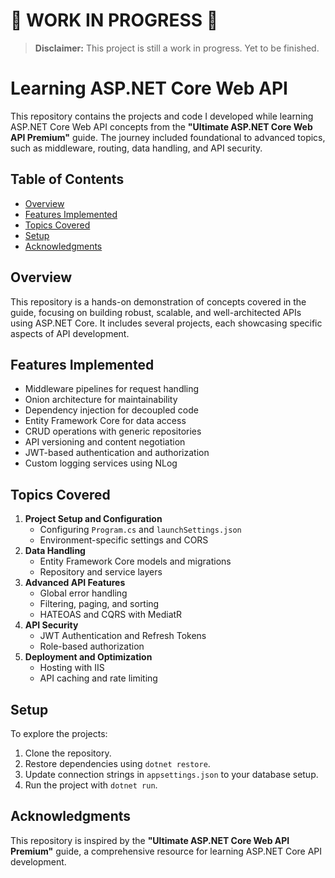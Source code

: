 # 🚧 WORK IN PROGRESS 🚧
> **Disclaimer:** This project is still a work in progress. Yet to be finished.


# Learning ASP.NET Core Web API

This repository contains the projects and code I developed while learning ASP.NET Core Web API concepts from the **"Ultimate ASP.NET Core Web API Premium"** guide. The journey included foundational to advanced topics, such as middleware, routing, data handling, and API security.

## Table of Contents

- [Overview](#overview)
- [Features Implemented](#features-implemented)
- [Topics Covered](#topics-covered)
- [Setup](#setup)
- [Acknowledgments](#acknowledgments)

## Overview

This repository is a hands-on demonstration of concepts covered in the guide, focusing on building robust, scalable, and well-architected APIs using ASP.NET Core. It includes several projects, each showcasing specific aspects of API development.

## Features Implemented

- Middleware pipelines for request handling
- Onion architecture for maintainability
- Dependency injection for decoupled code
- Entity Framework Core for data access
- CRUD operations with generic repositories
- API versioning and content negotiation
- JWT-based authentication and authorization
- Custom logging services using NLog

## Topics Covered

1. **Project Setup and Configuration**
   - Configuring `Program.cs` and `launchSettings.json`
   - Environment-specific settings and CORS
2. **Data Handling**
   - Entity Framework Core models and migrations
   - Repository and service layers
3. **Advanced API Features**
   - Global error handling
   - Filtering, paging, and sorting
   - HATEOAS and CQRS with MediatR
4. **API Security**
   - JWT Authentication and Refresh Tokens
   - Role-based authorization
5. **Deployment and Optimization**
   - Hosting with IIS
   - API caching and rate limiting

## Setup

To explore the projects:
1. Clone the repository.
2. Restore dependencies using `dotnet restore`.
3. Update connection strings in `appsettings.json` to your database setup.
4. Run the project with `dotnet run`.

## Acknowledgments

This repository is inspired by the **"Ultimate ASP.NET Core Web API Premium"** guide, a comprehensive resource for learning ASP.NET Core API development.
